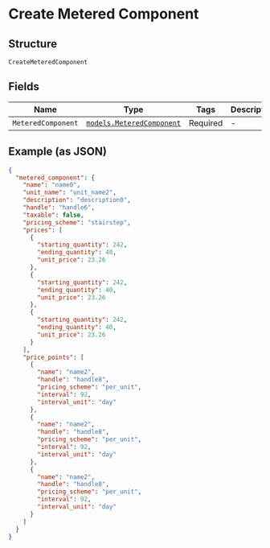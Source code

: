 
# Create Metered Component

## Structure

`CreateMeteredComponent`

## Fields

| Name | Type | Tags | Description |
|  --- | --- | --- | --- |
| `MeteredComponent` | [`models.MeteredComponent`](../../doc/models/metered-component.md) | Required | - |

## Example (as JSON)

```json
{
  "metered_component": {
    "name": "name0",
    "unit_name": "unit_name2",
    "description": "description0",
    "handle": "handle6",
    "taxable": false,
    "pricing_scheme": "stairstep",
    "prices": [
      {
        "starting_quantity": 242,
        "ending_quantity": 40,
        "unit_price": 23.26
      },
      {
        "starting_quantity": 242,
        "ending_quantity": 40,
        "unit_price": 23.26
      },
      {
        "starting_quantity": 242,
        "ending_quantity": 40,
        "unit_price": 23.26
      }
    ],
    "price_points": [
      {
        "name": "name2",
        "handle": "handle8",
        "pricing_scheme": "per_unit",
        "interval": 92,
        "interval_unit": "day"
      },
      {
        "name": "name2",
        "handle": "handle8",
        "pricing_scheme": "per_unit",
        "interval": 92,
        "interval_unit": "day"
      },
      {
        "name": "name2",
        "handle": "handle8",
        "pricing_scheme": "per_unit",
        "interval": 92,
        "interval_unit": "day"
      }
    ]
  }
}
```

